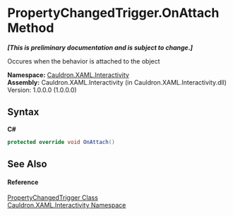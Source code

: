 # PropertyChangedTrigger.OnAttach Method 
 _**\[This is preliminary documentation and is subject to change.\]**_

Occures when the behavior is attached to the object

**Namespace:**&nbsp;<a href="N_Cauldron_XAML_Interactivity">Cauldron.XAML.Interactivity</a><br />**Assembly:**&nbsp;Cauldron.XAML.Interactivity (in Cauldron.XAML.Interactivity.dll) Version: 1.0.0.0 (1.0.0.0)

## Syntax

**C#**<br />
``` C#
protected override void OnAttach()
```


## See Also


#### Reference
<a href="T_Cauldron_XAML_Interactivity_PropertyChangedTrigger">PropertyChangedTrigger Class</a><br /><a href="N_Cauldron_XAML_Interactivity">Cauldron.XAML.Interactivity Namespace</a><br />
